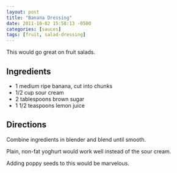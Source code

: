 ```yaml
---
layout: post
title: "Banana Dressing"
date: 2011-10-02 15:58:13 -0500
categories: [sauces]
tags: [fruit, salad-dressing]
---
```

This would go great on fruit salads.


## Ingredients
* 1 medium ripe banana, cut into chunks
* 1/2 cup sour cream
* 2 tablespoons brown sugar
* 1 1/2 teaspoons lemon juice


## Directions

Combine ingredients in blender and blend until smooth.

Plain, non-fat yoghurt would work well instead of the sour cream.

Adding poppy seeds to this would be marvelous.


